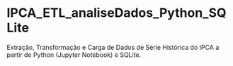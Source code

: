 # IPCA_ETL_analiseDados_Python_SQLite
 Extração, Transformação e Carga de Dados de Série Histórica do IPCA a partir de Python (Jupyter Notebook) e SQLite.
 
